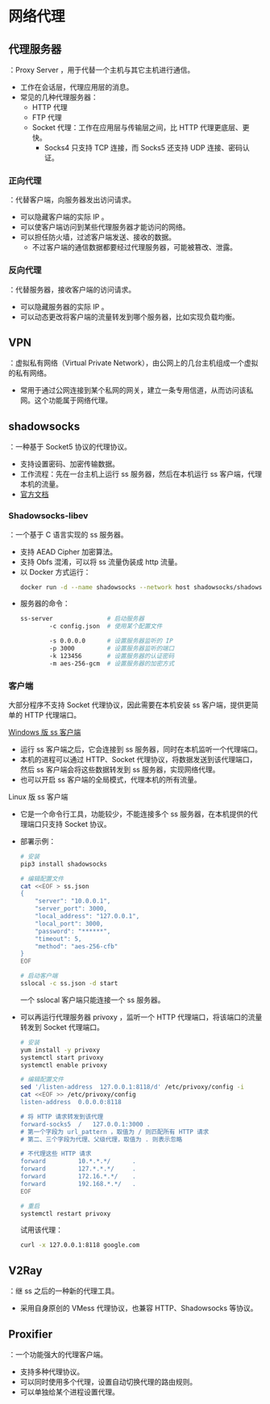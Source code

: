 # 网络代理

## 代理服务器

：Proxy Server ，用于代替一个主机与其它主机进行通信。
- 工作在会话层，代理应用层的消息。
- 常见的几种代理服务器：
  - HTTP 代理
  - FTP 代理
  - Socket 代理：工作在应用层与传输层之间，比 HTTP 代理更底层、更快。
    - Socks4 只支持 TCP 连接，而 Socks5 还支持 UDP 连接、密码认证。

### 正向代理

：代替客户端，向服务器发出访问请求。
- 可以隐藏客户端的实际 IP 。
- 可以使客户端访问到某些代理服务器才能访问的网络。
- 可以担任防火墙，过滤客户端发送、接收的数据。
  - 不过客户端的通信数据都要经过代理服务器，可能被篡改、泄露。

### 反向代理

：代替服务器，接收客户端的访问请求。
- 可以隐藏服务器的实际 IP 。
- 可以动态更改将客户端的流量转发到哪个服务器，比如实现负载均衡。

## VPN

：虚拟私有网络（Virtual Private Network），由公网上的几台主机组成一个虚拟的私有网络。
- 常用于通过公网连接到某个私网的网关，建立一条专用信道，从而访问该私网。这个功能属于网络代理。

## shadowsocks

：一种基于 Socket5 协议的代理协议。
- 支持设置密码、加密传输数据。
- 工作流程：先在一台主机上运行 ss 服务器，然后在本机运行 ss 客户端，代理本机的流量。
- [官方文档](https://github.com/shadowsocks/shadowsocks/wiki)

### Shadowsocks-libev

：一个基于 C 语言实现的 ss 服务器。
- 支持 AEAD Cipher 加密算法。
- 支持 Obfs 混淆，可以将 ss 流量伪装成 http 流量。
- 以 Docker 方式运行：
    ```sh
    docker run -d --name shadowsocks --network host shadowsocks/shadowsocks-libev ss-server -s 0.0.0.0 -p 3000 -k ****** -m aes-256-gcm
    ```
- 服务器的命令：
    ```sh
    ss-server               # 启动服务器
            -c config.json  # 使用某个配置文件

            -s 0.0.0.0      # 设置服务器监听的 IP
            -p 3000         # 设置服务器监听的端口
            -k 123456       # 设置服务器的认证密码
            -m aes-256-gcm  # 设置服务器的加密方式
    ```

### 客户端

大部分程序不支持 Socket 代理协议，因此需要在本机安装 ss 客户端，提供更简单的 HTTP 代理端口。

[Windows 版 ss 客户端](https://github.com/shadowsocks/shadowsocks-windows/releases)
- 运行 ss 客户端之后，它会连接到 ss 服务器，同时在本机监听一个代理端口。
- 本机的进程可以通过 HTTP、Socket 代理协议，将数据发送到该代理端口，然后 ss 客户端会将这些数据转发到 ss 服务器，实现网络代理。
- 也可以开启 ss 客户端的全局模式，代理本机的所有流量。


Linux 版 ss 客户端
- 它是一个命令行工具，功能较少，不能连接多个 ss 服务器，在本机提供的代理端口只支持 Socket 协议。
- 部署示例：
  ```sh
  # 安装
  pip3 install shadowsocks

  # 编辑配置文件
  cat <<EOF > ss.json
  {
      "server": "10.0.0.1",
      "server_port": 3000,
      "local_address": "127.0.0.1",
      "local_port": 3000,
      "password": "******",
      "timeout": 5,
      "method": "aes-256-cfb"
  }
  EOF

  # 启动客户端
  sslocal -c ss.json -d start
  ```
  一个 sslocal 客户端只能连接一个 ss 服务器。

- 可以再运行代理服务器 privoxy ，监听一个 HTTP 代理端口，将该端口的流量转发到 Socket 代理端口。
  ```sh
  # 安装
  yum install -y privoxy
  systemctl start privoxy
  systemctl enable privoxy

  # 编辑配置文件
  sed '/listen-address  127.0.0.1:8118/d' /etc/privoxy/config -i
  cat <<EOF >> /etc/privoxy/config
  listen-address  0.0.0.0:8118

  # 将 HTTP 请求转发到该代理
  forward-socks5  /   127.0.0.1:3000 .
  # 第一个字段为 url_pattern ，取值为 / 则匹配所有 HTTP 请求
  # 第二、三个字段为代理、父级代理，取值为 . 则表示忽略

  # 不代理这些 HTTP 请求
  forward         10.*.*.*/      .
  forward         127.*.*.*/     .
  forward         172.16.*.*/    .
  forward         192.168.*.*/   .
  EOF

  # 重启
  systemctl restart privoxy
  ```
  试用该代理：
  ```sh
  curl -x 127.0.0.1:8118 google.com
  ```

## V2Ray

：继 ss 之后的一种新的代理工具。
- 采用自身原创的 VMess 代理协议，也兼容 HTTP、Shadowsocks 等协议。

## Proxifier 

：一个功能强大的代理客户端。
- 支持多种代理协议。
- 可以同时使用多个代理，设置自动切换代理的路由规则。
- 可以单独给某个进程设置代理。
